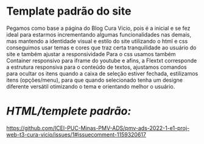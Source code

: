 # Template padrão do site

 Pegamos como base a página do Blog Cura Vício, pois é a inicial e se fez ideal para estarmos incrementando algumas funcionalidades nas demais, mas mantendo a identidade visual e estilo do site utilizando o html e css conseguimos usar temas e cores que traz certa tranquilidade ao usuário do site e também ajustar a responsividade
 Para o css usamos também Container responsivo para iframe do youtube e afins, a Flextxt corresponde a estrutura responsiva para o conteúdo de textos, ajustamos comandos para ocultar os itens quando a caixa de seleção estiver fechada, estilizamos itens (opções/menu), para que quando selecionado tenha um designe diferente versátil otimizando o tema e orientando melhor o usuário.
 
 
# ***HTML/templete padrão:***

https://github.com/ICEI-PUC-Minas-PMV-ADS/pmv-ads-2022-1-e1-proj-web-t3-cura-vicio/issues/1#issuecomment-1159320617
